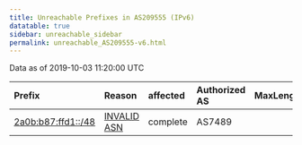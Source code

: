 ```yaml
---
title: Unreachable Prefixes in AS209555 (IPv6)
datatable: true
sidebar: unreachable_sidebar
permalink: unreachable_AS209555-v6.html
---
```


Data as of 2019-10-03 11:20:00 UTC


<div class="datatable-begin"></div>

| Prefix                                                         | Reason                                                                                                     | affected   | Authorized AS   |   MaxLength | Anchor                                         |   unreachable /48s |
|:---------------------------------------------------------------|:-----------------------------------------------------------------------------------------------------------|:-----------|:----------------|------------:|:-----------------------------------------------|-------------------:|
| [2a0b:b87:ffd1::/48](https://stat.ripe.net/2a0b:b87:ffd1::/48) | [INVALID ASN](https://rpki-validator.ripe.net/announcement-preview?asn=AS209555&prefix=2a0b:b87:ffd1::/48) | complete   | AS7489          |          48 | [RIPE](unreachable_RIPE_NCC_RPKI_Root-v6.html) |                  1 |

<div class="datatable-end"></div>